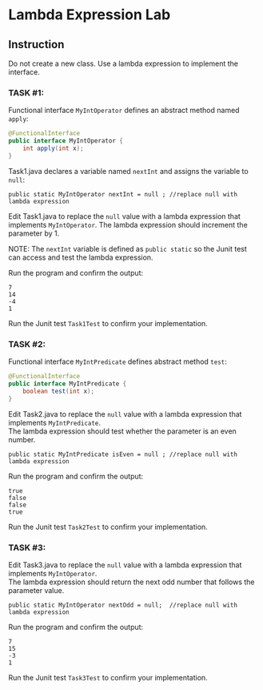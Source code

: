 # Lambda Expression Lab

## Instruction

Do not create a new class.  Use a lambda expression to implement the interface.

### TASK #1: 

Functional interface `MyIntOperator` defines an abstract method named `apply`:

```java
@FunctionalInterface
public interface MyIntOperator {
    int apply(int x);
}
```

Task1.java declares a variable named `nextInt` and assigns the variable to `null`:

`public static MyIntOperator nextInt = null ; //replace null with lambda expression`

Edit Task1.java to replace the `null` value with  a lambda expression
that implements `MyIntOperator`. The lambda expression should increment the parameter by 1.

NOTE: The `nextInt` variable is defined as `public static` so the Junit test 
can access and test the lambda expression.

Run the program and confirm the output:
```text
7
14
-4
1
```

Run the Junit test `Task1Test` to confirm your implementation.

### TASK #2: 

Functional interface `MyIntPredicate` defines abstract method `test`:

```java
@FunctionalInterface
public interface MyIntPredicate {
    boolean test(int x);
}
```

Edit Task2.java to replace the `null` value with a lambda expression
that implements `MyIntPredicate`.  
The lambda expression should test whether the parameter is an even number.

`public static MyIntPredicate isEven = null ; //replace null with lambda expression`

Run the program and confirm the output:
```text
true
false
false
true
```

Run the Junit test `Task2Test` to confirm your implementation.

### TASK #3:

Edit Task3.java to replace the `null` value with a lambda expression
that implements `MyIntOperator`.  
The lambda expression should return the next odd number that follows the parameter value.

`public static MyIntOperator nextOdd = null;  //replace null with lambda expression`

Run the program and confirm the output:
```text
7
15
-3
1
```

Run the Junit test `Task3Test` to confirm your implementation.

